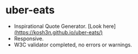# uber-eats

- Inspirational Quote Generator. [Look here][(https://kosh3n.github.io/uber-eats/)](https://kosh3n.github.io/quoteGenerator/)
- Responsive.
- W3C validator completed, no errors or warnings.
